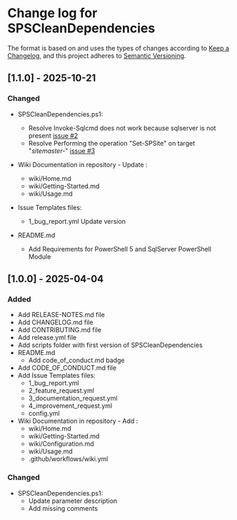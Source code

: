 # Change log for SPSCleanDependencies

The format is based on and uses the types of changes according to [Keep a Changelog](https://keepachangelog.com/en/1.0.0/),
and this project adheres to [Semantic Versioning](https://semver.org/spec/v2.0.0.html).

## [1.1.0] - 2025-10-21

### Changed

- SPSCleanDependencies.ps1:
  - Resolve Invoke-Sqlcmd does not work because sqlserver is not present [issue #2](https://github.com/luigilink/SPSCleanDependencies/issues/2)
  - Resolve Performing the operation "Set-SPSite" on target "*sitemaster-*" [issue #3](https://github.com/luigilink/SPSCleanDependencies/issues/3)

- Wiki Documentation in repository - Update :
  - wiki/Home.md
  - wiki/Getting-Started.md
  - wiki/Usage.md

- Issue Templates files:
  - 1_bug_report.yml Update version

- README.md
  - Add Requirements for PowerShell 5 and SqlServer PowerShell Module

## [1.0.0] - 2025-04-04

### Added

- Add RELEASE-NOTES.md file
- Add CHANGELOG.md file
- Add CONTRIBUTING.md file
- Add release.yml file
- Add scripts folder with first version of SPSCleanDependencies
- README.md
  - Add code_of_conduct.md badge
- Add CODE_OF_CONDUCT.md file
- Add Issue Templates files:
  - 1_bug_report.yml
  - 2_feature_request.yml
  - 3_documentation_request.yml
  - 4_improvement_request.yml
  - config.yml
- Wiki Documentation in repository - Add :
  - wiki/Home.md
  - wiki/Getting-Started.md
  - wiki/Configuration.md
  - wiki/Usage.md
  - .github/workflows/wiki.yml

### Changed

- SPSCleanDependencies.ps1:
  - Update parameter description
  - Add missing comments
